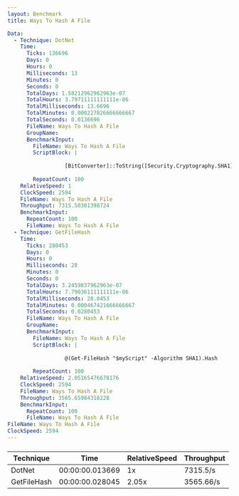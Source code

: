 ```yaml
---
layout: Benchmark
title: Ways To Hash A File

Data: 
  - Technique: DotNet
    Time: 
      Ticks: 136696
      Days: 0
      Hours: 0
      Milliseconds: 13
      Minutes: 0
      Seconds: 0
      TotalDays: 1.58212962962963e-07
      TotalHours: 3.79711111111111e-06
      TotalMilliseconds: 13.6696
      TotalMinutes: 0.000227826666666667
      TotalSeconds: 0.0136696
      FileName: Ways To Hash A File
      GroupName: 
      BenchmarkInput: 
        FileName: Ways To Hash A File
        ScriptBlock: |
           
                  [BitConverter]::ToString([Security.Cryptography.SHA1]::Create().ComputeHash([IO.File]::ReadAllBytes("$myScript"))).Replace('-','').ToLower()
              
        RepeatCount: 100
    RelativeSpeed: 1
    ClockSpeed: 2594
    FileName: Ways To Hash A File
    Throughput: 7315.50301398724
    BenchmarkInput: 
      RepeatCount: 100
      FileName: Ways To Hash A File
  - Technique: GetFileHash
    Time: 
      Ticks: 280453
      Days: 0
      Hours: 0
      Milliseconds: 28
      Minutes: 0
      Seconds: 0
      TotalDays: 3.2459837962963e-07
      TotalHours: 7.79036111111111e-06
      TotalMilliseconds: 28.0453
      TotalMinutes: 0.000467421666666667
      TotalSeconds: 0.0280453
      FileName: Ways To Hash A File
      GroupName: 
      BenchmarkInput: 
        FileName: Ways To Hash A File
        ScriptBlock: |
          
                  @(Get-FileHash "$myScript" -Algorithm SHA1).Hash
              
        RepeatCount: 100
    RelativeSpeed: 2.05165476678176
    ClockSpeed: 2594
    FileName: Ways To Hash A File
    Throughput: 3565.65984318228
    BenchmarkInput: 
      RepeatCount: 100
      FileName: Ways To Hash A File
FileName: Ways To Hash A File
ClockSpeed: 2594
---
```



### 


|Technique  |Time           |RelativeSpeed|Throughput|
|-----------|---------------|-------------|----------|
|DotNet     |00:00:00.013669|1x           |7315.5/s  |
|GetFileHash|00:00:00.028045|2.05x        |3565.66/s |
